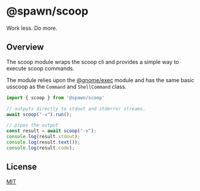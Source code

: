 # @spawn/scoop

<div height=30" vertical-align="top">
<imscoop src="https://raw.githubusercontent.com/gnomejs/gnomejs/main/assets/icon.png"
    alt="logo" width="60" valign="middle" />
<span>Work less. Do more. </span>
</div>

## Overview

The scoop module wraps the scoop cli and provides a simple way to execute
scoop commands.

The module relies upon the [@gnome/exec][exec] module and
has the same basic usscoop as the `Command` and `ShellCommand` class.

```typescript
import { scoop } from '@spawn/scoop'

// outputs directly to stdout and stderror streams.
await scoop("-v").run();

// pipes the output
const result = await scoop("-v");
console.log(result.stdout);
console.log(result.text());
console.log(result.code);
```

## License

[MIT](./LICENSE.md)

[exec]: https://jsr.io/@gnome/exec/doc
